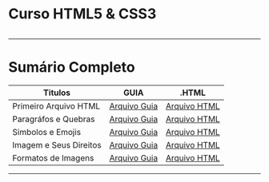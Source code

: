# Curso HTML5 & CSS3

<img src="https://i0.wp.com/www.comicbookrevolution.com/wp-content/uploads/2023/08/Boruto-Two-Blue-Vortex-Chapter-1-Boruto.jpg?fit=1540%2C705&ssl=1" alt="" widht=45>

---

# Sumário Completo

| Titulos | GUIA |.HTML |
|---------|-------|-------|
| Primeiro Arquivo HTML | [Arquivo Guia](./exercicios.001/README.md) | [Arquivo HTML](./exercicios.001/index.html) |
| Paragráfos e Quebras | [Arquivo Guia](./exercicios.002/README.md) |[Arquivo HTML](./exercicios.002/index.html) |
| Simbolos e Emojis | [Arquivo Guia](./exercicios.003/README.md) | [Arquivo HTML](./exercicios.003/index.html) |
| Imagem e Seus Direitos | [Arquivo Guia](./exercicios.004/README.md) | [Arquivo HTML](./exercicios.004/index.html) |
| Formatos de Imagens | [Arquivo Guia](./exercicios.005/README.md) | [Arquivo HTML](./README.md) |

---